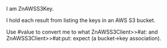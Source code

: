 I am ZnAWSS3Key.

I hold each result from listing the keys in an AWS S3 bucket.

Use #value to convert me to what ZnAWSS3Client>>#at: 
and ZnAWSS3Client>>#at:put: expect (a bucket->key association).